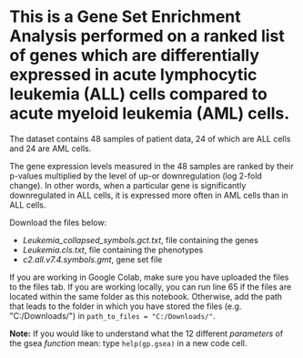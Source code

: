 # This is a Gene Set Enrichment Analysis performed on a ranked list of genes which are differentially expressed in acute lymphocytic leukemia (ALL) cells compared to acute myeloid leukemia (AML) cells. 

The dataset contains 48 samples of patient data, 24 of which are ALL cells and 24 are AML cells. 

The gene expression levels measured in the 48 samples are ranked by their p-values multiplied by the level of up-or downregulation (log 2-fold change). In other words, when a particular gene is significantly downregulated in ALL cells, it is expressed more often in AML cells than in ALL cells.

Download the files below:
* *Leukemia_collapsed_symbols.gct.txt*, file containing the genes
* *Leukemia.cls.txt*, file containing the phenotypes  
* *c2.all.v7.4.symbols.gmt*, gene set file

If you are working in Google Colab, make sure you have uploaded the files to the files tab. If you are working locally, you can run line 65 if the files are located within the same folder as this notebook. Otherwise, add the path that leads to the folder in which you have stored the files (e.g. "C:/Downloads/") in `path_to_files = "C:/Downloads/"`.

**Note:** If you would like to understand what the 12 different *parameters* of the gsea *function* mean: type `help(gp.gsea)` in a new code cell.

